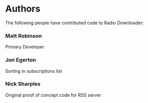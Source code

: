 Authors
=======

The following people have contributed code to Radio Downloader:

### Matt Robinson
Primary Developer

### Jon Egerton
Sorting in subscriptions list

### Nick Sharples
Original proof of concept code for RSS server
